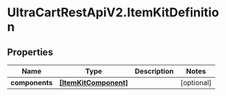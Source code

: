 # UltraCartRestApiV2.ItemKitDefinition

## Properties
Name | Type | Description | Notes
------------ | ------------- | ------------- | -------------
**components** | [**[ItemKitComponent]**](ItemKitComponent.md) |  | [optional] 


